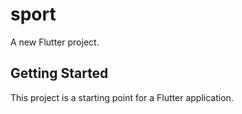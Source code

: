 # sport

A new Flutter project.

## Getting Started

This project is a starting point for a Flutter application.